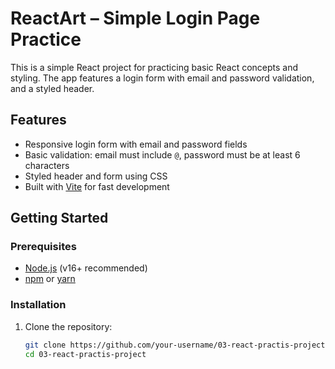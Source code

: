# ReactArt – Simple Login Page Practice

This is a simple React project for practicing basic React concepts and styling. The app features a login form with email and password validation, and a styled header.

## Features

- Responsive login form with email and password fields
- Basic validation: email must include `@`, password must be at least 6 characters
- Styled header and form using CSS
- Built with [Vite](https://vitejs.dev/) for fast development

## Getting Started

### Prerequisites

- [Node.js](https://nodejs.org/) (v16+ recommended)
- [npm](https://www.npmjs.com/) or [yarn](https://yarnpkg.com/)

### Installation

1. Clone the repository:
   ```sh
   git clone https://github.com/your-username/03-react-practis-project.git
   cd 03-react-practis-project